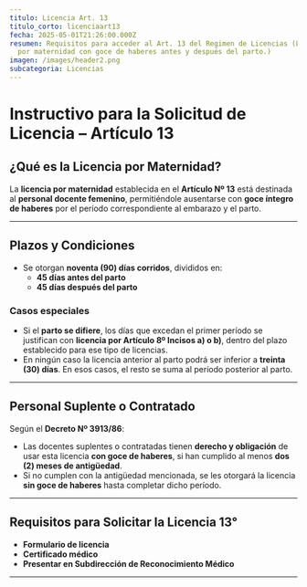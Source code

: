 ```yaml
---
titulo: Licencia Art. 13
titulo_corto: licenciaart13
fecha: 2025-05-01T21:26:00.000Z
resumen: Requisitos para acceder al Art. 13 del Regimen de Licencias (Licencia
  por maternidad con goce de haberes antes y después del parto.)
imagen: /images/header2.png
subcategoria: Licencias
---
```

# Instructivo para la Solicitud de Licencia – Artículo 13

## ¿Qué es la Licencia por Maternidad?

La **licencia por maternidad** establecida en el **Artículo Nº 13** está destinada al **personal docente femenino**, permitiéndole ausentarse con **goce íntegro de haberes** por el período correspondiente al embarazo y el parto.

---

## Plazos y Condiciones

- Se otorgan **noventa (90) días corridos**, divididos en:
  - **45 días antes del parto**
  - **45 días después del parto**

### Casos especiales

- Si el **parto se difiere**, los días que excedan el primer período se justifican con **licencia por Artículo 8º Incisos a) o b)**, dentro del plazo establecido para ese tipo de licencias.
- En ningún caso la licencia anterior al parto podrá ser inferior a **treinta (30) días**. En esos casos, el resto se suma al período posterior al parto.

---

## Personal Suplente o Contratado

Según el **Decreto Nº 3913/86**:

- Las docentes suplentes o contratadas tienen **derecho y obligación** de usar esta licencia **con goce de haberes**, si han cumplido al menos **dos (2) meses de antigüedad**.
- Si no cumplen con la antigüedad mencionada, se les otorgará la licencia **sin goce de haberes** hasta completar dicho período.

---

## Requisitos para Solicitar la Licencia 13°

- **Formulario de licencia**
- **Certificado médico**
- **Presentar en Subdirección de Reconocimiento Médico**

---
